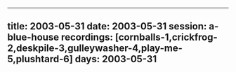
---
title: 2003-05-31
date:  2003-05-31
session: a-blue-house
recordings: [cornballs-1,crickfrog-2,deskpile-3,gulleywasher-4,play-me-5,plushtard-6]
days: 2003-05-31
---
